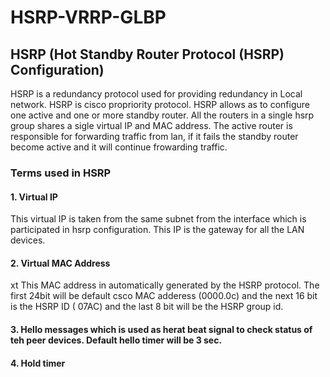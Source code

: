 # HSRP-VRRP-GLBP

## HSRP (Hot Standby Router Protocol (HSRP) Configuration)

HSRP is a redundancy protocol used for providing redundancy in Local network. HSRP is cisco propriority protocol. 
HSRP allows as to configure one active and one or more standby router. All the routers in a single hsrp group shares a sigle virtual IP and MAC address.
The active router is responsible for forwarding traffic from lan, if it fails the standby router become active and it will continue frowarding traffic.

### Terms used in HSRP
#### 1. Virtual IP
This virtual IP is taken from the same subnet from the interface which is participated in hsrp configuration. This IP is the gateway for all the LAN devices.
#### 2. Virtual MAC Address
xt This MAC address in automatically generated by the HSRP protocol. The first 24bit will be default csco MAC adderess (0000.0c) and the next 16 bit is the HSRP ID ( 07AC) and the last 8 bit will be the HSRP group id.
#### 3. Hello messages which is used as herat beat signal to check status of teh peer devices. Default hello timer will be 3 sec.
#### 4. Hold timer
